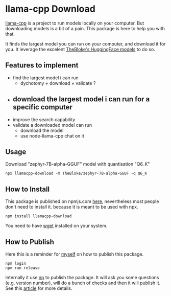 # llama-cpp Download
[llama-cpp](https://github.com/ggerganov/llama.cpp) is a project to run models locally on your computer.
But downloading models is a bit of a pain. This package is here to help you with that.

It finds the largest model you can run on your computer, and download it for you.
It leverage the excelent [TheBloke's HuggingFace models](https://huggingface.co/TheBloke) to do so.

## Features to implement
- find the largest model i can run
  - dychotomy + download + validate ?
- download the largest model i can run for a specific computer
  - 
- improve the search capability
- validate a downloaded model can run
  - download the model
  - use node-llama-cpp chat on it

## Usage

Download "zephyr-7B-alpha-GGUF" model with quantisation "Q6_K"

```
npx llamacpp-download -m TheBloke/zephyr-7B-alpha-GGUF -q Q6_K
```

## How to Install
This package is published on npmjs.com [here](https://www.npmjs.com/package/llamacpp-download), nevertheless most people don't need to install it. because it is meant to be used with npx.

```
npm install llamacpp-download
```

You need to have [wget](https://www.gnu.org/software/wget/) installed on your system.

## How to Publish

Here this is a reminder for [myself](https://github.com/jeromeetienne) on how to publish this package.

```
npm login
npm run release
```

Internally it use [np](https://www.npmjs.com/package/np) to publish the package. It will ask you some questions (e.g. version number), 
will do a bunch of checks and then it will publish it. See this [article](https://zellwk.com/blog/publish-to-npm/) for more details.
